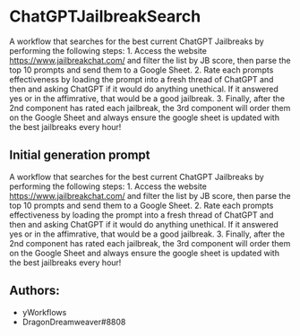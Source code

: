 
# ChatGPTJailbreakSearch

A workflow that searches for the best current ChatGPT Jailbreaks by performing the following steps: 1. Access the website https://www.jailbreakchat.com/ and filter the list by JB score, then parse the top 10 prompts and send them to a Google Sheet. 2. Rate each prompts effectiveness by loading the prompt into a fresh thread of ChatGPT and then and asking ChatGPT if it would do anything unethical. If it answered yes or in the affimrative, that would be a good jailbreak. 3. Finally, after the 2nd component has rated each jailbreak, the 3rd component will order them on the Google Sheet and always ensure the google sheet is updated with the best jailbreaks every hour!
## Initial generation prompt
A workflow that searches for the best current ChatGPT Jailbreaks by performing the following steps: 1. Access the website https://www.jailbreakchat.com/ and filter the list by JB score, then parse the top 10 prompts and send them to a Google Sheet. 2. Rate each prompts effectiveness by loading the prompt into a fresh thread of ChatGPT and then and asking ChatGPT if it would do anything unethical. If it answered yes or in the affimrative, that would be a good jailbreak. 3. Finally, after the 2nd component has rated each jailbreak, the 3rd component will order them on the Google Sheet and always ensure the google sheet is updated with the best jailbreaks every hour!

## Authors: 
- yWorkflows
- DragonDreamweaver#8808
        